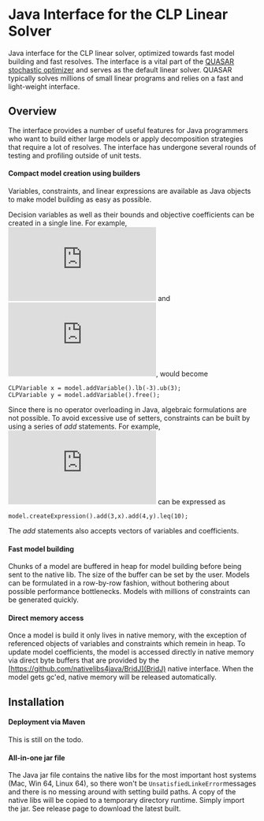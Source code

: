 # Java Interface for the CLP Linear Solver

Java interface for the CLP linear solver, optimized towards fast model building and fast resolves. The interface is a vital part of the [QUASAR stochastic optimizer](https://github.com/quantego/quasar) and serves as the default linear solver. QUASAR typically solves millions of small linear programs and relies on a fast and light-weight interface.

## Overview

The interface provides a number of useful features for Java programmers who want to build either large models or apply decomposition strategies that require a lot of resolves. The interface has undergone several rounds of testing and profiling outside of unit tests.

#### Compact model creation using builders

Variables, constraints, and linear expressions are available as Java objects to make model building as easy as possible.

Decision variables as well as their bounds and objective coefficients can be created in a single line. For example, ![x \in [-3,3]](https://latex.codecogs.com/gif.latex?x%20%5Cin%20%5B-3%2C3%5D) and ![y \in \mathbb{R}](https://latex.codecogs.com/gif.latex?y%20%5Cin%20%5Cmathbb%7BR%7D), would become
```
CLPVariable x = model.addVariable().lb(-3).ub(3);
CLPVariable y = model.addVariable().free();
```
Since there is no operator overloading in Java, algebraic formulations are not possible. To avoid excessive use of setters, constraints can be built by using a series of *add* statements. For example, ![3x + 4y \leq 10](https://latex.codecogs.com/gif.latex?3x&plus;4y%20%5Cleq%2010) can be expressed as
```
model.createExpression().add(3,x).add(4,y).leq(10);
```
The *add* statements also accepts vectors of variables and coefficients.

#### Fast model building

Chunks of a model are buffered in heap for model building before being sent to the native lib. The size of the buffer can be set by the user. Models can be formulated in a row-by-row fashion, without bothering about possible performance bottlenecks. Models with millions of constraints can be generated quickly.

#### Direct memory access

Once a model is build it only lives in native memory, with the exception of referenced objects of variables and constraints which remein in heap. To update model coefficients, the model is accessed directly in native memory via direct byte buffers that are provided by the [https://github.com/nativelibs4java/BridJ](BridJ) native interface. When the model gets gc'ed, native memory will be released automatically.

## Installation

#### Deployment via Maven

This is still on the todo.

#### All-in-one jar file

The Java jar file contains the native libs for the most important host systems (Mac, Win 64, Linux 64), so there won't be `UnsatisfiedLinkeError`messages and there is no messing around with setting build paths. A copy of the native libs will be copied to a temporary directory runtime. Simply import the jar. See release page to download the latest built.


